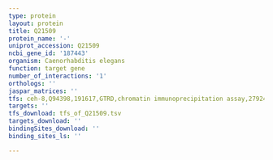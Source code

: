 ```yaml
---
type: protein
layout: protein
title: Q21509
protein_name: '-'
uniprot_accession: Q21509
ncbi_gene_id: '187443'
organism: Caenorhabditis elegans
function: target gene
number_of_interactions: '1'
orthologs: ''
jaspar_matrices: ''
tfs: ceh-8,Q94398,191617,GTRD,chromatin immunoprecipitation assay,27924024%5Buid%5D,No
targets: ''
tfs_download: tfs_of_Q21509.tsv
targets_download: ''
bindingSites_download: ''
binding_sites_ls: ''

---
```


